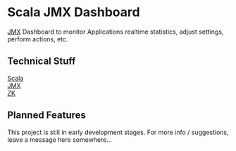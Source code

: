 # Scala JMX Dashboard
[JMX](http://www.oracle.com/technetwork/java/javase/tech/javamanagement-140525.html) Dashboard to monitor Applications realtime statistics, adjust settings, perform actions, etc.

## Technical Stuff
[Scala](http://www.scala-lang.org)<br> 
[JMX](http://www.oracle.com/technetwork/java/javase/tech/javamanagement-140525.html)<br>
[ZK](http://www.zkoss.org)<br>

## Planned Features
This project is still in early development stages. For more info / suggestions, leave a message here somewhere...



